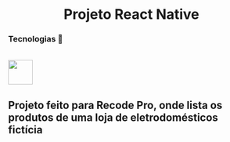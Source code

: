 <h1 align="center"> 
 Projeto React Native
</h1>

<h3> Tecnologias 🚀 </h3>
<br>

<img src= "https://icongr.am/devicon/react-original.svg?size=128&color=currentColor" width="50px" height="50px">

  
<h2> Projeto feito para Recode Pro, onde lista os produtos de uma loja de eletrodomésticos fictícia  </h2>
  







